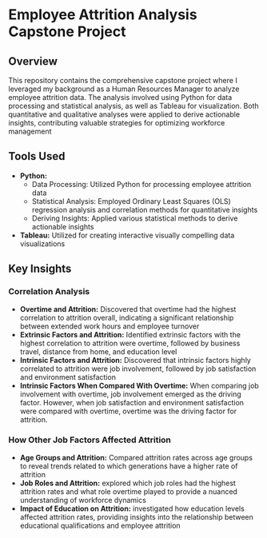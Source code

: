 # Employee Attrition Analysis Capstone Project 
## Overview 
This repository contains the comprehensive capstone project where I leveraged my background as a Human Resources Manager to analyze employee attrition data. The analysis involved using Python for data processing and statistical analysis, as well as Tableau for visualization. Both quantitative and qualitative analyses were applied to derive actionable insights, contributing valuable strategies for optimizing workforce management
## Tools Used 
- **Python:**
  - Data Processing: Utilized Python for processing employee attrition data
  - Statistical Analysis: Employed Ordinary Least Squares (OLS) regression analysis and correlation methods for quantitative insights
  - Deriving Insights: Applied various statistical methods to derive actionable insights
- **Tableau:** Utilized for creating interactive visually compelling data visualizations
## Key Insights 
### Correlation Analysis 
- **Overtime and Attrition:** Discovered that overtime had the highest correlation to attrition overall, indicating a significant relationship between extended work hours and employee turnover 
- **Extrinsic Factors and Attrition:** Identified extrinsic factors with the highest correlation to attrition were overtime, followed by business travel, distance from home, and education level  
- **Intrinsic Factors and Attrition:** Discovered that intrinsic factors highly correlated to attrition were job involvement, followed by job satisfaction and environment satisfaction 
- **Intrinsic Factors When Compared With Overtime:** When comparing job involvement with overtime, job involvement emerged as the driving factor. However, when job satisfaction and environment satisfaction were compared with overtime, overtime was the driving factor for attrition. 
### How Other Job Factors Affected Attrition
- **Age Groups and Attrition:** Compared attrition rates across age groups to reveal trends related to which generations have a higher rate of attrition 
- **Job Roles and Attrition:** explored which job roles had the highest attrition rates and what role overtime played to provide a nuanced understanding of workforce dynamics 
- **Impact of Education on Attrition:** investigated how education levels affected attrition rates, providing insights into the relationship between educational qualifications and employee attrition 
